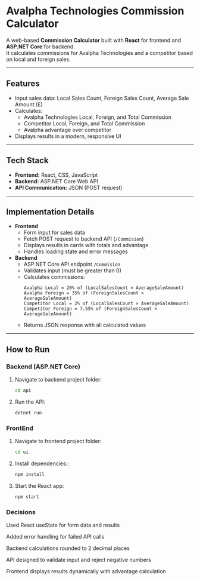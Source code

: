 # Avalpha Technologies Commission Calculator

A web-based **Commission Calculator** built with **React** for frontend and **ASP.NET Core** for backend.  
It calculates commissions for Avalpha Technologies and a competitor based on local and foreign sales.

---

## Features

- Input sales data: Local Sales Count, Foreign Sales Count, Average Sale Amount (£)
- Calculates:
  - Avalpha Technologies Local, Foreign, and Total Commission
  - Competitor Local, Foreign, and Total Commission
  - Avalpha advantage over competitor
- Displays results in a modern, responsive UI

---

## Tech Stack

- **Frontend:** React, CSS, JavaScript
- **Backend:** ASP.NET Core Web API
- **API Communication:** JSON (POST request)

---

## Implementation Details

- **Frontend**
  - Form input for sales data
  - Fetch POST request to backend API (`/Commision`)
  - Displays results in cards with totals and advantage
  - Handles loading state and error messages
- **Backend**
  - ASP.NET Core API endpoint `/Commision`
  - Validates input (must be greater than 0)
  - Calculates commissions:
    ```text
    Avalpha Local = 20% of (LocalSalesCount × AverageSaleAmount)
    Avalpha Foreign = 35% of (ForeignSalesCount × AverageSaleAmount)
    Competitor Local = 2% of (LocalSalesCount × AverageSaleAmount)
    Competitor Foreign = 7.55% of (ForeignSalesCount × AverageSaleAmount)
    ```
  - Returns JSON response with all calculated values

---

## How to Run

### Backend (ASP.NET Core)

1. Navigate to backend project folder:

   ```bash
   cd api

   ```

2. Run the API:
   ```bash
   dotnet run
   ```

### FrontEnd

1. Navigate to frontend project folder:

   ```bash
   cd ui

   ```

2. Install dependencies::

   ```bash
   npm install

   ```

3. Start the React app:
   ```bash
   npm start
   ```

### Decisions

Used React useState for form data and results

Added error handling for failed API calls

Backend calculations rounded to 2 decimal places

API designed to validate input and reject negative numbers

Frontend displays results dynamically with advantage calculation
